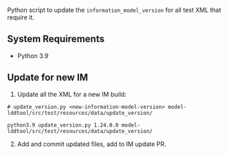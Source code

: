 Python script to update the `information_model_version` for all test XML that require it.

## System Requirements

* Python 3.9

## Update for new IM

1. Update all the XML for a new IM build:

```
# update_version.py <new-information-model-version> model-lddtool/src/test/resources/data/update_version/

python3.9 update_version.py 1.24.0.0 model-lddtool/src/test/resources/data/update_version/
```

2. Add and commit updated files, add to IM update PR.
